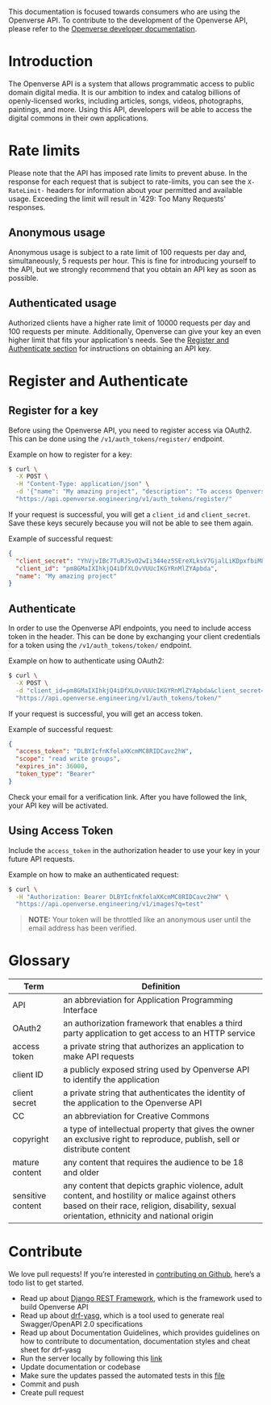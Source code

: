 This documentation is focused towards consumers who are using the Openverse API.
To contribute to the development of the Openverse API, please refer to the
[Openverse developer documentation](https://wordpress.github.io/openverse/).

# Introduction

The Openverse API is a system that allows programmatic access to public domain
digital media. It is our ambition to index and catalog billions of
openly-licensed works, including articles, songs, videos, photographs,
paintings, and more. Using this API, developers will be able to access the
digital commons in their own applications.

# Rate limits

Please note that the API has imposed rate limits to prevent abuse. In the
response for each request that is subject to rate-limits, you can see the
`X-RateLimit-` headers for information about your permitted and available usage.
Exceeding the limit will result in '429: Too Many Requests' responses.

## Anonymous usage

Anonymous usage is subject to a rate limit of 100 requests per day and,
simultaneously, 5 requests per hour. This is fine for introducing yourself to
the API, but we strongly recommend that you obtain an API key as soon as
possible.

## Authenticated usage

Authorized clients have a higher rate limit of 10000 requests per day and 100
requests per minute. Additionally, Openverse can give your key an even higher
limit that fits your application's needs. See the
[Register and Authenticate section](#section/Register-and-Authenticate) for
instructions on obtaining an API key.

# Register and Authenticate

## Register for a key

Before using the Openverse API, you need to register access via OAuth2. This can
be done using the `/v1/auth_tokens/register/` endpoint.

Example on how to register for a key:

```bash
$ curl \
  -X POST \
  -H "Content-Type: application/json" \
  -d '{"name": "My amazing project", "description": "To access Openverse API", "email": "user@example.com"}' \
  "https://api.openverse.engineering/v1/auth_tokens/register/"
```

If your request is successful, you will get a `client_id` and `client_secret`.
Save these keys securely because you will not be able to see them again.

Example of successful request:

```json
{
  "client_secret": "YhVjvIBc7TuRJSvO2wIi344ez5SEreXLksV7GjalLiKDpxfbiM8qfUb5sNvcwFOhBUVzGNdzmmHvfyt6yU3aGrN6TAbMW8EOkRMOwhyXkN1iDetmzMMcxLVELf00BR2e",
  "client_id": "pm8GMaIXIhkjQ4iDfXLOvVUUcIKGYRnMlZYApbda",
  "name": "My amazing project"
}
```

## Authenticate

In order to use the Openverse API endpoints, you need to include access token in
the header. This can be done by exchanging your client credentials for a token
using the `/v1/auth_tokens/token/` endpoint.

Example on how to authenticate using OAuth2:

```bash
$ curl \
  -X POST \
  -d "client_id=pm8GMaIXIhkjQ4iDfXLOvVUUcIKGYRnMlZYApbda&client_secret=YhVjvIBc7TuRJSvO2wIi344ez5SEreXLksV7GjalLiKDpxfbiM8qfUb5sNvcwFOhBUVzGNdzmmHvfyt6yU3aGrN6TAbMW8EOkRMOwhyXkN1iDetmzMMcxLVELf00BR2e&grant_type=client_credentials" \
  "https://api.openverse.engineering/v1/auth_tokens/token/"
```

If your request is successful, you will get an access token.

Example of successful request:

```json
{
  "access_token": "DLBYIcfnKfolaXKcmMC8RIDCavc2hW",
  "scope": "read write groups",
  "expires_in": 36000,
  "token_type": "Bearer"
}
```

Check your email for a verification link. After you have followed the link, your
API key will be activated.

## Using Access Token

Include the `access_token` in the authorization header to use your key in your
future API requests.

Example on how to make an authenticated request:

```bash
$ curl \
  -H "Authorization: Bearer DLBYIcfnKfolaXKcmMC8RIDCavc2hW" \
  "https://api.openverse.engineering/v1/images?q=test"
```

> **NOTE:** Your token will be throttled like an anonymous user until the email
> address has been verified.

# Glossary

| Term              | Definition                                                                                                                                                                                    |
| ----------------- | --------------------------------------------------------------------------------------------------------------------------------------------------------------------------------------------- |
| API               | an abbreviation for Application Programming Interface                                                                                                                                         |
| OAuth2            | an authorization framework that enables a third party application to get access to an HTTP service                                                                                            |
| access token      | a private string that authorizes an application to make API requests                                                                                                                          |
| client ID         | a publicly exposed string used by Openverse API to identify the application                                                                                                                   |
| client secret     | a private string that authenticates the identity of the application to the Openverse API                                                                                                      |
| CC                | an abbreviation for Creative Commons                                                                                                                                                          |
| copyright         | a type of intellectual property that gives the owner an exclusive right to reproduce, publish, sell or distribute content                                                                     |
| mature content    | any content that requires the audience to be 18 and older                                                                                                                                     |
| sensitive content | any content that depicts graphic violence, adult content, and hostility or malice against others based on their race, religion, disability, sexual orientation, ethnicity and national origin |

# Contribute

We love pull requests! If you’re interested in
[contributing on Github](https://github.com/WordPress/openverse-api/blob/main/CONTRIBUTING.md),
here’s a todo list to get started.

- Read up about [Django REST Framework](https://www.django-rest-framework.org/),
  which is the framework used to build Openverse API
- Read up about [drf-yasg](https://drf-yasg.readthedocs.io/en/stable/), which is
  a tool used to generate real Swagger/OpenAPI 2.0 specifications
- Read up about Documentation Guidelines, which provides guidelines on how to
  contribute to documentation, documentation styles and cheat sheet for drf-yasg
- Run the server locally by following this
  [link](https://github.com/wordpress/openverse-api#running-the-server-locally)
- Update documentation or codebase
- Make sure the updates passed the automated tests in this
  [file](https://github.com/WordPress/openverse-api/blob/master/.github/workflows/integration-tests.yml)
- Commit and push
- Create pull request
